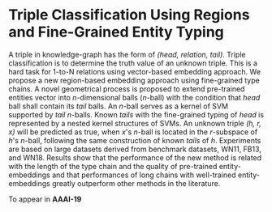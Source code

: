 # Triple Classification Using Regions and Fine-Grained Entity Typing

A triple in knowledge-graph has the form of *(head, relation, tail)*. Triple classification is to determine the truth value of an unknown triple. This is a hard task for 1-to-N relations using vector-based embedding approach. We propose a new region-based embedding approach using fine-grained type chains. A novel geometrical process is proposed to extend pre-trained entities vector into *n*-dimensional balls (*n*-ball) with the condition that *head* ball shall contain its *tail* balls. An *n*-ball serves as a kernel of SVM supported by *tail* *n*-balls. Known *tails* with the fine-grained typing of *head* is represented by a nested kernel structures of SVMs. An unknown triple *(h, r, x)* will be predicted as true, when *x*'s *n*-ball is located in the *r*-subspace of  *h*'s *n*-ball, following the same construction of known *tails* of *h*. Experiments are based on large datasets derived from benchmark datasets, WN11, FB13, and WN18. Results show that the performance of the new method is related with the length of the type chain and the quality of pre-trained entity-embeddings and that performances of long chains with well-trained entity-embeddings greatly outperform other methods in the literature. 

To appear in **AAAI-19**
